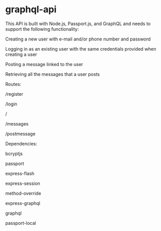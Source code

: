 # graphql-api

This API is built with Node.js, Passport.js, and GraphQL and needs to support the following functionality:

Creating a new user with e-mail and/or phone number and password

Logging in as an existing user with the same credentials provided when
creating a user

Posting a message linked to the user

Retrieving all the messages that a user posts


Routes:

/register

/login

/

/messages

/postmessage


Dependencies:

bcryptjs

passport

express-flash

express-session

method-override

express-graphql

graphql

passport-local
